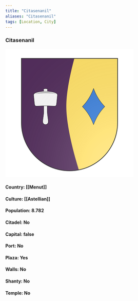 ```yaml
---
title: "Citasenanil"
aliases: "Citasenanil"
tags: [Location, City]
---
```

### Citasenanil
![](attachment/bcf9980fe8c98e28a138789ff84dd472.svg)

#### Country: [[Menut]]

#### Culture: [[Astellian]]

#### Population: 8.782

#### Citadel: No

#### Capital: false

#### Port: No

#### Plaza: Yes

#### Walls: No

#### Shanty: No

#### Temple: No

